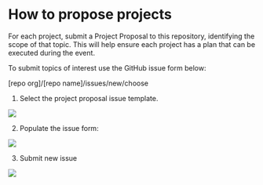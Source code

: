 # How to propose projects

For each project, submit a Project Proposal to this repository, identifying the scope of that topic. This will help ensure each project has a plan that can be executed during the event.

To submit topics of interest use the GitHub issue form below:

[repo org]/[repo name]/issues/new/choose

1. Select the project proposal issue template.

![](select_project_proposal.png)

2. Populate the issue form:

![](images/project_proposal_form.png)

3. Submit new issue

![](images/submit_issue.png)